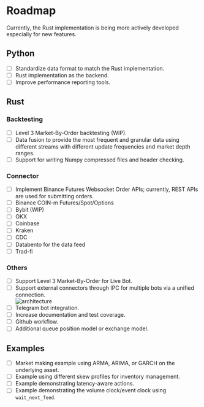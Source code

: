 # Roadmap

Currently, the Rust implementation is being more actively developed especially for new features.

## Python
* [ ] Standardize data format to match the Rust implementation.
* [ ] Rust implementation as the backend.
* [ ] Improve performance reporting tools.

## Rust

### Backtesting
* [ ] Level 3 Market-By-Order backtesting (WIP).
* [ ] Data fusion to provide the most frequent and granular data using different streams with different update frequencies and market depth ranges.
* [ ] Support for writing Numpy compressed files and header checking.

### Connector
* [ ] Implement Binance Futures Websocket Order APIs; currently, REST APIs are used for submitting orders.
* [ ] Binance COIN-m Futures/Spot/Options
* [ ] Bybit (WIP)
* [ ] OKX
* [ ] Coinbase
* [ ] Kraken
* [ ] CDC
* [ ] Databento for the data feed
* [ ] Trad-fi

### Others
* [ ] Support Level 3 Market-By-Order for Live Bot.
* [ ] Support external connectors through IPC for multiple bots via a unified connection.  
![architecture](https://github.com/nkaz001/hftbacktest/tree/master/docs/images/arch.png)
* [ ] Telegram bot integration.
* [ ] Increase documentation and test coverage.
* [ ] Github workflow.
* [ ] Additional queue position model or exchange model.

## Examples
* [ ] Market making example using ARMA, ARIMA, or GARCH on the underlying asset.
* [ ] Example using different skew profiles for inventory management.
* [ ] Example demonstrating latency-aware actions.
* [ ] Example demonstrating the volume clock/event clock using `wait_next_feed`.